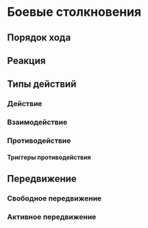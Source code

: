# Боевые столкновения
## Порядок хода
## Реакция
## Типы действий
### Действие

### Взаимодействие

### Противодействие
#### Триггеры противодействия

## Передвижение
### Свободное передвижение
### Активное передвижение
#
